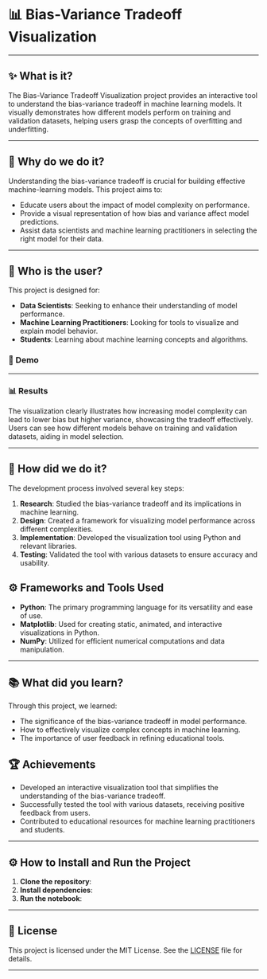 # 📊 Bias-Variance Tradeoff Visualization

---
## ✨ What is it?
The Bias-Variance Tradeoff Visualization project provides an interactive tool to understand the bias-variance tradeoff in machine learning models. It visually demonstrates how different models perform on training and validation datasets, helping users grasp the concepts of overfitting and underfitting.

---
## 🤔 Why do we do it?
Understanding the bias-variance tradeoff is crucial for building effective machine-learning models. This project aims to:
- Educate users about the impact of model complexity on performance.
- Provide a visual representation of how bias and variance affect model predictions.
- Assist data scientists and machine learning practitioners in selecting the right model for their data.

---
## 👥 Who is the user?
This project is designed for:
- **Data Scientists**: Seeking to enhance their understanding of model performance.
- **Machine Learning Practitioners**: Looking for tools to visualize and explain model behavior.
- **Students**: Learning about machine learning concepts and algorithms.

### 🚀 Demo

---
### 📊 Results
The visualization clearly illustrates how increasing model complexity can lead to lower bias but higher variance, showcasing the tradeoff effectively. Users can see how different models behave on training and validation datasets, aiding in model selection.

---
## 🔧 How did we do it?
The development process involved several key steps:
1. **Research**: Studied the bias-variance tradeoff and its implications in machine learning.
2. **Design**: Created a framework for visualizing model performance across different complexities.
3. **Implementation**: Developed the visualization tool using Python and relevant libraries.
4. **Testing**: Validated the tool with various datasets to ensure accuracy and usability.

## ⚙️ Frameworks and Tools Used
- **Python**: The primary programming language for its versatility and ease of use.
- **Matplotlib**: Used for creating static, animated, and interactive visualizations in Python.
- **NumPy**: Utilized for efficient numerical computations and data manipulation.

---
## 📚 What did you learn?
Through this project, we learned:
- The significance of the bias-variance tradeoff in model performance.
- How to effectively visualize complex concepts in machine learning.
- The importance of user feedback in refining educational tools.

## 🏆 Achievements
- Developed an interactive visualization tool that simplifies the understanding of the bias-variance tradeoff.
- Successfully tested the tool with various datasets, receiving positive feedback from users.
- Contributed to educational resources for machine learning practitioners and students.

---
## ⚙️ How to Install and Run the Project
1. **Clone the repository**:
2. **Install dependencies**:
3. **Run the notebook**:

---
## 📜 License
This project is licensed under the MIT License. See the [LICENSE](LICENSE) file for details.

---

